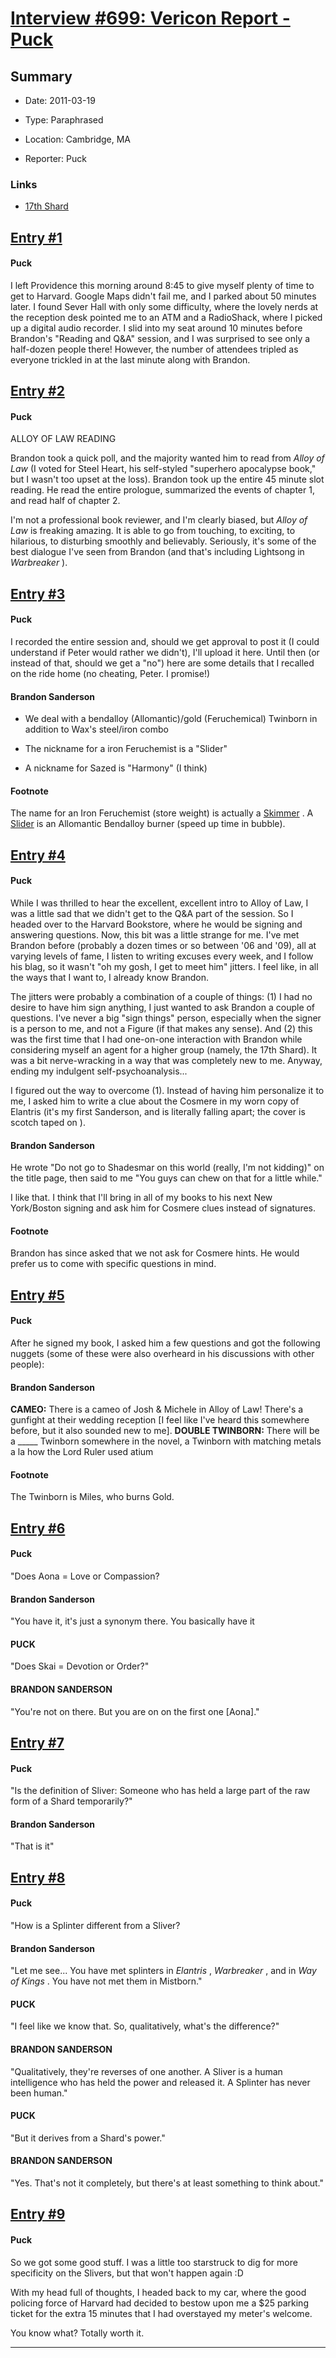 # [Interview #699: Vericon Report - Puck](https://www.theoryland.com/intvmain.php?i=699)

## Summary

- Date: 2011-03-19

- Type: Paraphrased

- Location: Cambridge, MA

- Reporter: Puck

### Links

- [17th Shard](http://www.17thshard.com/forum/topic/420-report-vericon/page__p__6435__hl__vericon__fromsearch__1#entry6435)


## [Entry #1](https://www.theoryland.com/intvmain.php?i=699#1)

#### Puck

I left Providence this morning around 8:45 to give myself plenty of time to get to Harvard. Google Maps didn't fail me, and I parked about 50 minutes later. I found Sever Hall with only some difficulty, where the lovely nerds at the reception desk pointed me to an ATM and a RadioShack, where I picked up a digital audio recorder. I slid into my seat around 10 minutes before Brandon's "Reading and Q&A" session, and I was surprised to see only a half-dozen people there! However, the number of attendees tripled as everyone trickled in at the last minute along with Brandon.

## [Entry #2](https://www.theoryland.com/intvmain.php?i=699#2)

#### Puck

ALLOY OF LAW READING
  
Brandon took a quick poll, and the majority wanted him to read from
*Alloy of Law*
(I voted for Steel Heart, his self-styled "superhero apocalypse book," but I wasn't too upset at the loss). Brandon took up the entire 45 minute slot reading. He read the entire prologue, summarized the events of chapter 1, and read half of chapter 2.

I'm not a professional book reviewer, and I'm clearly biased, but
*Alloy of Law*
is freaking amazing. It is able to go from touching, to exciting, to hilarious, to disturbing smoothly and believably. Seriously, it's some of the best dialogue I've seen from Brandon (and that's including Lightsong in
*Warbreaker*
).

## [Entry #3](https://www.theoryland.com/intvmain.php?i=699#3)

#### Puck

I recorded the entire session and, should we get approval to post it (I could understand if Peter would rather we didn't), I'll upload it here. Until then (or instead of that, should we get a "no") here are some details that I recalled on the ride home (no cheating, Peter. I promise!)

#### Brandon Sanderson

- We deal with a bendalloy (Allomantic)/gold (Feruchemical) Twinborn in addition to Wax's steel/iron combo
  
- The nickname for a iron Feruchemist is a "Slider"
  
- A nickname for Sazed is "Harmony" (I think)

#### Footnote

The name for an Iron Feruchemist (store weight) is actually a
[Skimmer](http://coppermind.17thshard.com/wiki/Iron)
. A
[Slider](http://coppermind.17thshard.com/wiki/Bendalloy)
is an Allomantic Bendalloy burner (speed up time in bubble).

## [Entry #4](https://www.theoryland.com/intvmain.php?i=699#4)

#### Puck

While I was thrilled to hear the excellent, excellent intro to Alloy of Law, I was a little sad that we didn't get to the Q&A part of the session. So I headed over to the Harvard Bookstore, where he would be signing and answering questions. Now, this bit was a little strange for me. I've met Brandon before (probably a dozen times or so between '06 and '09), all at varying levels of fame, I listen to writing excuses every week, and I follow his blag, so it wasn't "oh my gosh, I get to meet him" jitters. I feel like, in all the ways that I want to, I already know Brandon.

The jitters were probably a combination of a couple of things: (1) I had no desire to have him sign anything, I just wanted to ask Brandon a couple of questions. I've never a big "sign things" person, especially when the signer is a person to me, and not a Figure (if that makes any sense). And (2) this was the first time that I had one-on-one interaction with Brandon while considering myself an agent for a higher group (namely, the 17th Shard). It was a bit nerve-wracking in a way that was completely new to me. Anyway, ending my indulgent self-psychoanalysis...

I figured out the way to overcome (1). Instead of having him personalize it to me, I asked him to write a clue about the Cosmere in my worn copy of Elantris (it's my first Sanderson, and is literally falling apart; the cover is scotch taped on ).

#### Brandon Sanderson

He wrote "Do not go to Shadesmar on this world (really, I'm not kidding)" on the title page, then said to me "You guys can chew on that for a little while."

I like that. I think that I'll bring in all of my books to his next New York/Boston signing and ask him for Cosmere clues instead of signatures.

#### Footnote

Brandon has since asked that we not ask for Cosmere hints. He would prefer us to come with specific questions in mind.

## [Entry #5](https://www.theoryland.com/intvmain.php?i=699#5)

#### Puck

After he signed my book, I asked him a few questions and got the following nuggets (some of these were also overheard in his discussions with other people):

#### Brandon Sanderson

**CAMEO:**
There is a cameo of Josh & Michele in Alloy of Law! There's a gunfight at their wedding reception [I feel like I've heard this somewhere before, but it also sounded new to me].
**DOUBLE TWINBORN:**
There will be a \_\_\_\_\_ Twinborn somewhere in the novel, a Twinborn with matching metals a la how the Lord Ruler used atium

#### Footnote

The Twinborn is Miles, who burns Gold.

## [Entry #6](https://www.theoryland.com/intvmain.php?i=699#6)

#### Puck

"Does Aona = Love or Compassion?

#### Brandon Sanderson

"You have it, it's just a synonym there. You basically have it

#### PUCK

"Does Skai = Devotion or Order?"

#### BRANDON SANDERSON

"You're not on there. But you are on on the first one [Aona]."

## [Entry #7](https://www.theoryland.com/intvmain.php?i=699#7)

#### Puck

"Is the definition of Sliver: Someone who has held a large part of the raw form of a Shard temporarily?"

#### Brandon Sanderson

"That is it"

## [Entry #8](https://www.theoryland.com/intvmain.php?i=699#8)

#### Puck

"How is a Splinter different from a Sliver?

#### Brandon Sanderson

"Let me see... You have met splinters in
*Elantris*
,
*Warbreaker*
, and in
*Way of Kings*
. You have not met them in Mistborn."

#### PUCK

"I feel like we know that. So, qualitatively, what's the difference?"

#### BRANDON SANDERSON

"Qualitatively, they're reverses of one another. A Sliver is a human intelligence who has held the power and released it. A Splinter has never been human."

#### PUCK

"But it derives from a Shard's power."

#### BRANDON SANDERSON

"Yes. That's not it completely, but there's at least something to think about."

## [Entry #9](https://www.theoryland.com/intvmain.php?i=699#9)

#### Puck

So we got some good stuff. I was a little too starstruck to dig for more specificity on the Slivers, but that won't happen again :D

With my head full of thoughts, I headed back to my car, where the good policing force of Harvard had decided to bestow upon me a $25 parking ticket for the extra 15 minutes that I had overstayed my meter's welcome.

You know what? Totally worth it.


---


